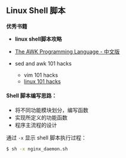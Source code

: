 ## Linux Shell 脚本



**优秀书籍**

- **linux shell脚本攻略**

- [The AWK Programming Language - 中文版](https://github.com/wuzhouhui/awk)
- sed and awk 101 hacks
  - vim 101 hacks
  - [linux 101 hacks](https://wrfly.gitbooks.io/linux-101-hacks/content/)

#### Shell 脚本编写思路：
- 将不同功能模块划分，编写函数
- 实现所定义的功能函数
- 程序主流程的设计



通过 `-x` 显示 shell 脚本执行过程：

```sh
$ sh -x nginx_daemon.sh
```

